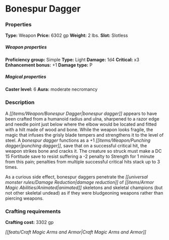 ﻿---
Title: "Bonespur Dagger"
Type: "Weapon"
Price: "6302 gp"
Weight: "2 lbs."
Slot: "Slotless"
Proficiency group: "Simple"
Weapon properties Type: "Light"
Damage: "1d4"
Critical: "x3"
Enhancement bonus: "+1"
Damage type: "P"
Caster level: "6"
Aura: "moderate necromancy"
Description: |
  "A _bonespur dagger_ appears to have been crafted from a humanoid radius and ulna, sharpened to a razor edge and needle point just below where the elbow would be located and fitted with a hilt made of wood and bone. While the weapon looks fragile, the magic that infuses the grisly blade tempers and strengthens it to the level of steel. A bonespur dagger functions as a _+1 punching dagger_, save that on a successful critical hit, the weapon strikes bone and cracks it. The creature so struck must make a DC 15 Fortitude save to resist suffering a -2 penalty to Strength for 1 minute from this pain; penalties from multiple successful critical hits stack up to 3 times.
  As a curious side effect, bonespur daggers penetrate the damage reduction of animated skeletons and skeletal champions (but not other skeletal undead) as if they were bludgeoning weapons rather than piercing weapons."
Crafting cost: "3302 gp"
Sources: "['Pathfinder Comics #12']"
---

# Bonespur Dagger

### Properties

**Type:** Weapon **Price:** 6302 gp **Weight:** 2 lbs. **Slot:** Slotless

##### Weapon properties

**Proficiency group:** Simple **Type:** Light **Damage:** 1d4 **Critical:** x3 **Enhancement bonus:** +1 **Damage type:** P

##### Magical properties

**Caster level:** 6 **Aura:** moderate necromancy

### Description

A _[[items/Weapon/Bonespur Dagger|bonespur dagger]]_ appears to have been crafted from a humanoid radius and ulna, sharpened to a razor edge and needle point just below where the elbow would be located and fitted with a hilt made of wood and bone. While the weapon looks fragile, the magic that infuses the grisly blade tempers and strengthens it to the level of steel. A _bonespur dagger_ functions as a +1 _[[items/Weapon/Punching dagger|punching dagger]]_, save that on a successful critical hit, the weapon strikes bone and cracks it. The creature so struck must make a DC 15 Fortitude save to resist suffering a -2 penalty to Strength for 1 minute from this pain; penalties from multiple successful critical hits stack up to 3 times.

As a curious side effect, bonespur daggers penetrate the _[[universal monster rules/Damage Reduction|damage reduction]]_ of _[[items/Armor Magic Abilities/Animated|animated]]_ skeletons and skeletal champions (but not other skeletal undead) as if they were bludgeoning weapons rather than piercing weapons.

### Crafting requirements

**Crafting cost:** 3302 gp

_[[feats/Craft Magic Arms and Armor|Craft Magic Arms and Armor]]_

